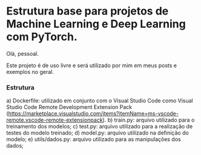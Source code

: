 # Estrutura base para projetos de Machine Learning e Deep Learning com PyTorch.

Olá, pessoal.

Este projeto é de uso livre e será utilizado por mim em meus posts e exemplos no geral. 

### Estrutura

a) Dockerfile: utilizado em conjunto com o Visual Studio Code como Visual Studio Code Remote Development Extension Pack (https://marketplace.visualstudio.com/items?itemName=ms-vscode-remote.vscode-remote-extensionpack).
b) train.py: arquivo utilizado para o treinamento dos modelos;
c) test.py: arquivo utilizado para a realização de testes do modelo treinado;
d) model.py: arquivo utilizado na definição do modelo;
e) utils/dados.py: arquivo utilizado para as manipulações dos dados;


